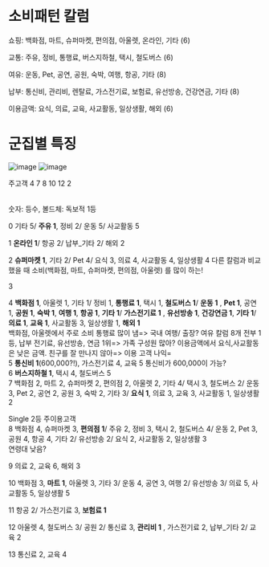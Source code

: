 # 소비패턴 칼럼
쇼핑: 백화점, 마트, 슈퍼마켓, 편의점, 아울렛, 온라인, 기타  (6)

교통: 주유, 정비, 통행료, 버스지하철, 택시, 철도버스 (6)

여유: 운동, Pet, 공연, 공원, 숙박, 여행, 항공, 기타 (8)

납부: 통신비, 관리비, 렌탈료, 가스전기료, 보험료, 유선방송, 건강연금, 기타 (8)

이용금액: 요식, 의료, 교육, 사교활동, 일상생활, 해외 (6)

# 군집별 특징 
![image](https://github.com/Dinoryong/HANACARD/assets/132030814/2502bb90-2de1-42c5-882d-6acbf01fa0c8)
![image](https://github.com/Dinoryong/HANACARD/assets/132030814/bf9de957-f3ff-40ef-abe3-20f961911d6c)


주고객 4 7 8 10 12 2


<BR>
숫자: 등수, 볼드체: 독보적 1등

0 기타 5/ **주유 1**, 정비 2/ 운동 5/ 사교활동 5

1 **온라인 1**/ 항공 2/ 납부_기타 2/ 해외 2

2 **슈퍼마켓 1**, 기타 2/ Pet 4/ 요식 3, 의료 4, 사교활동 4, 일상생활 4
다른 칼럼과 비교했을 때 소비(백화점, 마트, 슈퍼마켓, 편의점, 아울렛) 를 많이 하는!

3 

4 **백화점 1**, 아울렛 1, 기타 1/ 정비 1, **통행료 1**, 택시 1, **철도버스 1**/ **운동 1**  , **Pet 1**, 공연 1, **공원 1**, **숙박 1**, **여행 1**, **항공 1**, **기타 1**/ **가스전기료 1** , **유선방송 1**, **건강연금 1**, **기타 1**/ **의료 1**, **교육 1**, 사교활동 3, 일상생활 1, **해외 1**
<BR>
백화점, 아울렛에서 주로 소비 
통행료 많이 냄=> 국내 여행/ 출장?
여유 칼럼 8개 전부 1등, 
납부 전기료, 유선방송, 연금 1위=> 가족 구성원 많아?
이용금액에서 요식,사교활동은 낮은 금액. 친구를 잘 만나지 않아=> 이용 고객 나익=
<BR>
5 **통신비 1**(600,000?!), 가스전기료 4, 교육 5
통신비가 600,000이 가능?
<BR>
6 **버스지하철 1**, 택시 4, 철도버스 5
<BR>
7 백화점 2, 마트 2, 슈퍼마켓 2, 편의점 2, 아울렛 2, 기타 4/ 택시 3, 철도버스 2/ 운동 3, Pet 2, 공연 2, 공원 3, 숙박 2, 기타 3/ **요식 1**, 의료 3, 교육 3, 사교활동 1, 일상생활 2 

Single
2등 주이용고객
<BR>
8 백화점 4, 슈퍼마켓 3, **편의점 1**/ 주유 2, 정비 3, 택시 2, 철도버스 4/ 운동 2, Pet 3, 공원 4, 항공 4, 기타 2/ 유선방송 2/ 요식 2, 사교활동 2, 일상생활 3
<BR>
연령대 낮음?

9 의료 2, 교육 6, 해외 3

10 백화점 3, **마트 1**, 아울렛 3, 기타 3/ 운동 4, 공연 3, 여행 2/ 유선방송 3/ 의료 5, 사교활동 5, 일상생활 5

11 항공 2/ 가스전기료 3, **보험료 1**

12 아울렛 4, 철도버스 3/ 공원 2/ 통신료 3, **관리비 1** , 가스전기료 2, 납부_기타 2/ 교육 2

13 통신료 2, 교육 4
